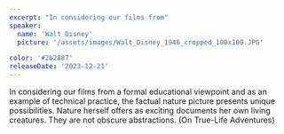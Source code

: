 ```yaml
---
excerpt: "In considering our films from"
speaker:
  name: 'Walt Disney'
  picture: '/assets/images/Walt_Disney_1946_cropped_100x100.JPG'

color: '#2b2887'
releaseDate: '2023-12-21'
---
```

In considering our films from a formal educational viewpoint and as an example of technical practice, the factual nature picture presents unique possibilities. Nature herself offers as exciting documents her own living creatures. They are not obscure abstractions. (On True-Life Adventures)
